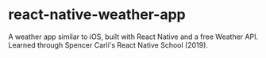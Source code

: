 # react-native-weather-app
A weather app similar to iOS, built with React Native and a free Weather API. Learned through Spencer Carli's React Native School (2019).
